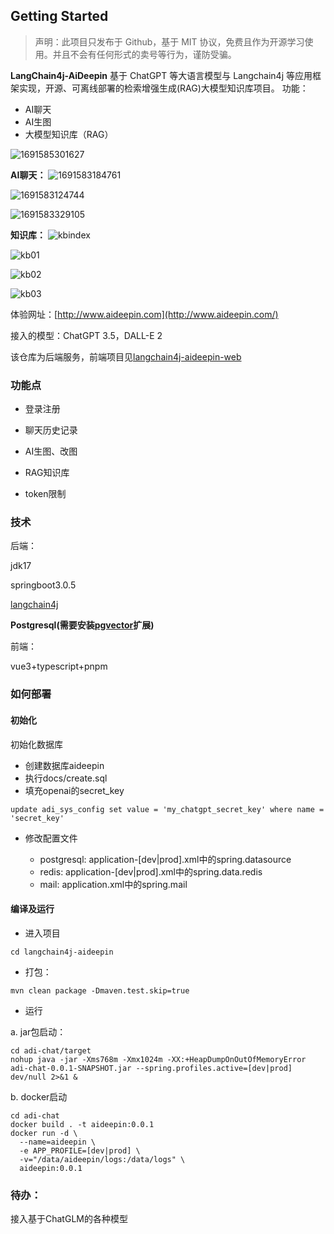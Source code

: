 ## Getting Started

> 声明：此项目只发布于 Github，基于 MIT 协议，免费且作为开源学习使用。并且不会有任何形式的卖号等行为，谨防受骗。

**LangChain4j-AiDeepin**
基于 ChatGPT 等大语言模型与 Langchain4j 等应用框架实现，开源、可离线部署的检索增强生成(RAG)大模型知识库项目。
功能：

* AI聊天
* AI生图
* 大模型知识库（RAG）

![1691585301627](image/README/1691585301627.png)

**AI聊天：**
![1691583184761](image/README/1691583184761.png)

![1691583124744](image/README/1691583124744.png)

![1691583329105](image/README/1691583329105.png)

**知识库：**
![kbindex](image/README/kbidx.png)

![kb01](image/README/kb01.png)

![kb02](image/README/kb02.png)

![kb03](image/README/kb03.png)

体验网址：[http://www.aideepin.com](http://www.aideepin.com/)

接入的模型：ChatGPT 3.5，DALL-E 2

该仓库为后端服务，前端项目见[langchain4j-aideepin-web](https://github.com/moyangzhan/langchain4j-aideepin-web)

### 功能点

* 登录注册
* 聊天历史记录

* AI生图、改图
* RAG知识库

* token限制

### 技术

后端：

jdk17

springboot3.0.5

[langchain4j](https://github.com/langchain4j/langchain4j)

**Postgresql(需要安装[pgvector](https://github.com/pgvector/pgvector)扩展)**

前端：

vue3+typescript+pnpm

### 如何部署

#### 初始化

初始化数据库

* 创建数据库aideepin
* 执行docs/create.sql
* 填充openai的secret\_key

```plaintext
update adi_sys_config set value = 'my_chatgpt_secret_key' where name = 'secret_key'
```

* 修改配置文件

  * postgresql: application-[dev|prod].xml中的spring.datasource
  * redis: application-[dev|prod].xml中的spring.data.redis
  * mail: application.xml中的spring.mail

#### 编译及运行

* 进入项目

```plaintext
cd langchain4j-aideepin
```

* 打包：

```
mvn clean package -Dmaven.test.skip=true
```

* 运行

a. jar包启动：

```plaintext
cd adi-chat/target
nohup java -jar -Xms768m -Xmx1024m -XX:+HeapDumpOnOutOfMemoryError adi-chat-0.0.1-SNAPSHOT.jar --spring.profiles.active=[dev|prod] dev/null 2>&1 &
```

b. docker启动

```plaintext
cd adi-chat
docker build . -t aideepin:0.0.1
docker run -d \
  --name=aideepin \
  -e APP_PROFILE=[dev|prod] \
  -v="/data/aideepin/logs:/data/logs" \
  aideepin:0.0.1
```


### 待办：

接入基于ChatGLM的各种模型
